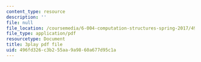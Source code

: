```yaml
---
content_type: resource
description: ''
file: null
file_location: /coursemedia/6-004-computation-structures-spring-2017/496fd326c3b255aa9a9860a677d95c1a_Teo5DweypWU.pdf
file_type: application/pdf
resourcetype: Document
title: 3play pdf file
uid: 496fd326-c3b2-55aa-9a98-60a677d95c1a
---
```

